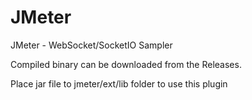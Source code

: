 JMeter
======

JMeter - WebSocket/SocketIO Sampler

Compiled binary can be downloaded from the Releases.

Place jar file to jmeter/ext/lib folder to use this plugin
